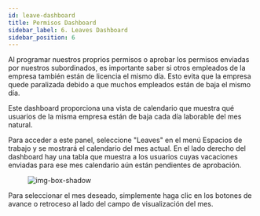 ```yaml
---
id: leave-dashboard
title: Permisos Dashboard
sidebar_label: 6. Leaves Dashboard
sidebar_position: 6
---
```


Al programar nuestros proprios permisos o aprobar los permisos enviadas por nuestros subordinados, es importante saber si otros empleados de la empresa también están de licencia el mismo día. Esto evita que la empresa quede paralizada debido a que muchos empleados están de baja el mismo día.

Este dashboard proporciona una vista de calendario que muestra qué usuarios de la misma empresa están de baja cada día laborable del mes natural.

Para acceder a este panel, seleccione "Leaves" en el menú Espacios de trabajo y se mostrará el calendario del mes actual.
En el lado derecho del dashboard hay una tabla que muestra a los usuarios cuyas vacaciones enviadas para ese mes calendario aún están pendientes de aprobación.
<figure>

![img-box-shadow](/img/university/dashboards/leaves-dashboard/university-leaves-1.png)
<figcaption></figcaption>
</figure>

Para seleccionar el mes deseado, simplemente haga clic en los botones de avance o retroceso al lado del campo de visualización del mes.